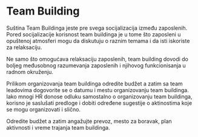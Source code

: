 # Team Building

Suština Team Buildinga jeste pre svega socijalizacija između zaposlenih. Pored socijalizacije korisnost team buildinga je u tome što zaposleni u opuštenoj atmosferi mogu da diskutuju o raznim temama i da isti iskoriste za relaksaciju. 

Ne samo što omogućava relaksaciju zaposlenih, team building dovodi do boljeg međusobnog razumevanja zaposlenih i njihovog funkcionisanja u radnom okruženju. 

Prilikom organizovanja team buildinga odredite budžet a zatim sa team leadovima dogovorite se o datumu i mestu organizovanju team buildinga. Iako mnogi HR donose odluku samostalno o organizovanju team buildinga, korisno je saslušati predloge i dobiti određene sugestije o aktinostima koje se mogu organizovati i slično. 

Odredite budžet a zatim angažujte prevoz, mesto za boravak, plan aktivnosti i vreme trajanja team buildinga. 

